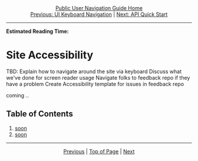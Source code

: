 <div align="center"><a href="/onestop/public-user">Public User Navigation Guide Home</a></div>
<div align="center"><a href="/onestop/public-user/ui/keyboard-navigation">Previous: UI Keyboard Navigation</a> | <a href="/onestop/public-user/api/quickstart">Next: API Quick Start</a></div>
<hr>

**Estimated Reading Time:**

# Site Accessibility
TBD:
 Explain how to navigate around the site via keyboard
 Discuss what we've done for screen reader usage
 Navigate folks to feedback repo if they have a problem
 Create Accessibility template for issues in feedback repo

coming .. 
## Table of Contents
1. [soon](/onestop/)
1. [soon](/onestop/)

<hr>
<div align="center"><a href="/onestop/public-user/ui/keyboard-navigation">Previous</a> | <a href="#">Top of Page</a> | <a href="/onestop/public-user/api/quickstart">Next</a></div>
